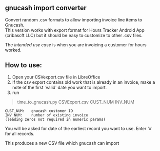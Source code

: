 ## gnucash import converter

Convert random .csv formats to allow importing invoice line items to Gnucash.  
This version works with export format for Hours Tracker Android App (cribasoft LLC) 
but it should be easy to customize to other .csv files. 

The *intended use case* is when you are invoicing a customer for hours worked. 

## How to use:

1)   Open your CSVexport.csv file in LibreOffice
2)   If the csv export contains old work that is already in an invoice, make a note of the first 'valid' date you want to import.
3)   run

> time_to_gnucash.py   CSVExport.csv   CUST_NUM   INV_NUM

    CUST_NUM:   gnucash customer ID
    INV_NUM:    number of existing invoice
    (leading zeros not required in numeric params)

You will be asked for date of the earliest record you want to use.   Enter 'x' for all records.

This produces a new CSV file which gnucash can import
